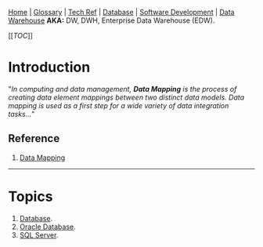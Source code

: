 [Home](/Slalom-LLC/Slalom-Consulting) | [Glossary](/Glossary) | [Tech Ref](/Tech-Ref) | [Database](/Tech-Ref/Software-Development/Database) | [Software Development](/Tech-Ref/Software-Development) | [Data Warehouse](/Tech-Ref/Software-Development/Database/Data-Warehouse)
**AKA:** DW, DWH, Enterprise Data Warehouse (EDW).

[[_TOC_]]

# Introduction
"_In computing and data management, ***Data Mapping*** is the process of creating data element mappings between two distinct data models. Data mapping is used as a first step for a wide variety of data integration tasks..._"


## Reference
1. [Data Mapping](https://en.wikipedia.org/wiki/Data_mapping)

---
# Topics
1. [Database](/Tech-Ref/Software-Development/Database).
1. [Oracle Database](/Tech-Ref/Oracle-Corporation/Oracle-Database).
1. [SQL Server](/Tech-Ref/Microsoft/SQL-Server).

